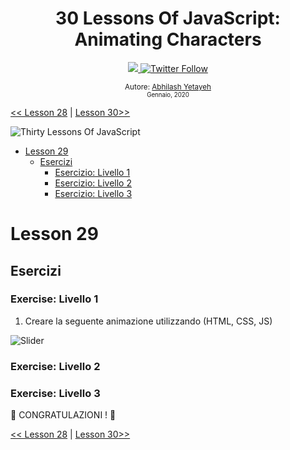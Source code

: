 <div align="center">
  <h1> 30 Lessons Of JavaScript: Animating Characters</h1>
  <a class="header-badge" target="_blank" href="https://www.linkedin.com/in/Abhilash/">
  <img src="https://img.shields.io/badge/style--5eba00.svg?label=LinkedIn&logo=linkedin&style=social">
  </a>
  <a class="header-badge" target="_blank" href="https://twitter.com/Abhilash">
  <img alt="Twitter Follow" src="https://img.shields.io/twitter/follow/Abhilash?style=social">
  </a>

<sub>Autore:
<a href="https://www.linkedin.com/in/Abhilash/" target="_blank">Abhilash Yetayeh</a><br>
<small> Gennaio, 2020</small>
</sub>

</div>

[<< Lesson 28](../28_Lesson_Mini_project_leaderboard/28_Lesson_mini_project_leaderboard.md) | [Lesson 30>>](../30_Lesson_Mini_project_final/30_Lesson_mini_project_final.md)

![Thirty Lessons Of JavaScript](../../images/banners/Lesson_1_29.png)

- [Lesson 29](#Lesson-29)
	- [Esercizi](#exercises)
		- [Esercizio: Livello 1](#exercise-level-1)
		- [Esercizio: Livello 2](#exercise-level-2)
		- [Esercizio: Livello 3](#exercise-level-3)

# Lesson 29

## Esercizi

### Exercise: Livello 1

1. Creare la seguente animazione utilizzando (HTML, CSS, JS)

![Slider](../../images/projects/dom_min_project_30LessonsOfJavaScript_color_changing_Lesson_9.1.gif)


### Exercise: Livello 2

### Exercise: Livello 3

🎉 CONGRATULAZIONI ! 🎉

[<< Lesson 28](../28_Lesson_Mini_project_leaderboard/28_Lesson_mini_project_leaderboard.md) | [Lesson 30>>](../30_Lesson_Mini_project_final/30_Lesson_mini_project_final.md)